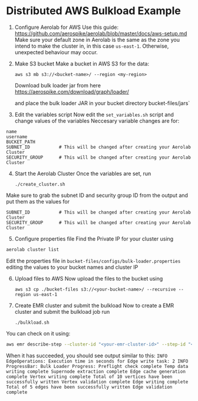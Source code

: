 # Distributed AWS Bulkload Example

1. Configure Aerolab for AWS
   Use this guide: https://github.com/aerospike/aerolab/blob/master/docs/aws-setup.md
   Make sure your default zone in Aerolab is the same as the zone you intend to make the cluster in, in this case `us-east-1`.
   Otherwise, unexpected behaviour may occur.

2. Make S3 bucket
   Make a bucket in AWS S3 for the data:
    ```shell
    aws s3 mb s3://<bucket-name>/ --region <my-region>
    ```
   Download bulk loader jar from here
   https://aerospike.com/download/graph/loader/

   and place the bulk loader JAR in your bucket directory
   bucket-files/jars`

3. Edit the variables script
   Now edit the `set_variables.sh` script and change values of the variables
   Neccesary variable changes are for:
```properties
name
username
BUCKET_PATH
SUBNET_ID           # This will be changed after creating your Aerolab Cluster
SECURITY_GROUP      # This will be changed after creating your Aerolab Cluster
```
   
4. Start the Aerolab Cluster
   Once the variables are set, run
    ```shell
    ./create_cluster.sh
   ```
Make sure to grab the subnet ID and security group ID from the output
and put them as the values for
```properties
SUBNET_ID           # This will be changed after creating your Aerolab Cluster
SECURITY_GROUP      # This will be changed after creating your Aerolab Cluster
```

5. Configure properties file
   Find the Private IP for your cluster using
```bash
aerolab cluster list 
```
   Edit the properties file in `bucket-files/configs/bulk-loader.properties`
   editing the values to your bucket names and cluster IP

6. Upload files to AWS
   Now upload the files to the bucket using
    ```shell
   aws s3 cp ./bucket-files s3://<your-bucket-name>/ --recursive --region us-east-1
    ```
7. Create EMR cluster and submit the bulkload
   Now to create a EMR cluster and submit the bulkload job run
    ```shell
    ./bulkload.sh
    ```

You can check on it using:
```bash
aws emr describe-step --cluster-id "<your-emr-cluster-id>" --step-id "<your-step-id>" --region "<your-region>"
```
   When it has succeeded, you should see output similar to this:
    ```
    INFO EdgeOperations: Execution time in seconds for Edge write task: 2
    INFO ProgressBar:
             Bulk Loader Progress:
                    Preflight check complete
                    Temp data writing complete
                    Supernode extraction complete
                    Edge cache generation complete
                    Vertex writing complete
                            Total of 10 vertices have been successfully written
                    Vertex validation complete
                    Edge writing complete
                            Total of 5 edges have been successfully written
                    Edge validation complete
    ```